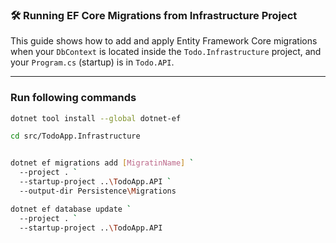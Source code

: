 ﻿### 🛠 Running EF Core Migrations from Infrastructure Project

This guide shows how to add and apply Entity Framework Core migrations when your `DbContext` is located inside the `Todo.Infrastructure` project, and your `Program.cs` (startup) is in `Todo.API`.

---

###  Run following commands

```bash
dotnet tool install --global dotnet-ef

cd src/TodoApp.Infrastructure


dotnet ef migrations add [MigratinName] `
  --project . `
  --startup-project ..\TodoApp.API `
  --output-dir Persistence\Migrations

dotnet ef database update `
  --project . `
  --startup-project ..\TodoApp.API